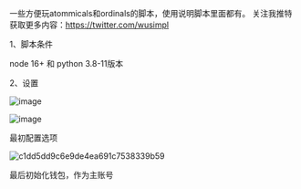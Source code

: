一些方便玩atommicals和ordinals的脚本，使用说明脚本里面都有。
关注我推特获取更多内容：https://twitter.com/wusimpl

1、脚本条件

node 16+   和   python 3.8-11版本

2、设置

![image](https://github.com/xyyz12/atommical-js-tools/assets/91812763/a6c303f7-d591-45fe-9651-986b98fcf4b0)

![image](https://github.com/xyyz12/atommical-js-tools/assets/91812763/fe0d153a-efe7-4493-9f7b-2e7c1f5dd20b)

最初配置选项

![c1dd5dd9c6e9de4ea691c7538339b59](https://github.com/xyyz12/atommical-js-tools/assets/91812763/850fd39c-7486-480d-aafe-061092e1880e)

最后初始化钱包，作为主账号
